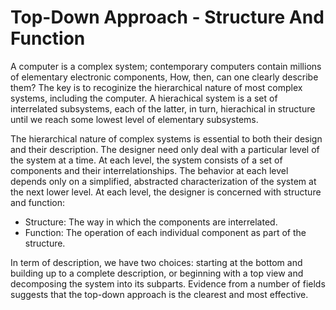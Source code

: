 # Top-Down Approach - Structure And Function

A computer is a complex system; contemporary computers contain millions of elementary electronic components, How, then, can one clearly describe them? The key is to recoginize the hierarchical nature of most complex systems, including the computer. A hierachical system is a set of interrelated subsystems, each of the latter, in turn, hierachical in structure until we reach some lowest level of elementary subsystems.

The hierarchical nature of complex systems is essential to both their design and their description. The designer need only deal with a particular level of the system at a time. At each level, the system consists of a set of components and their interrelationships. The behavior at each level depends only on a simplified, abstracted characterization of the system at the next lower level. At each level, the designer is concerned with structure and function:

* Structure: The way in which the components are interrelated.
* Function: The operation of each individual component as part of the structure.

In term of description, we have two choices: starting at the bottom and building up to a complete description, or beginning with a top view and decomposing the system into its subparts. Evidence from a number of fields suggests that the top-down approach is the clearest and most effective.